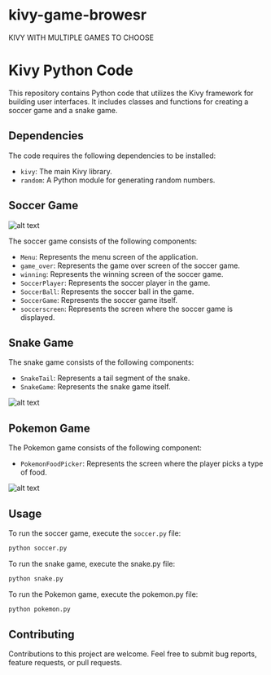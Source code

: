 # kivy-game-browesr
KIVY WITH MULTIPLE GAMES TO CHOOSE

# Kivy Python Code

This repository contains Python code that utilizes the Kivy framework for building user interfaces. It includes classes and functions for creating a soccer game and a snake game.

## Dependencies

The code requires the following dependencies to be installed:

- `kivy`: The main Kivy library.
- `random`: A Python module for generating random numbers.

## Soccer Game

![alt text](http://url/to/img.png)

The soccer game consists of the following components:

- `Menu`: Represents the menu screen of the application.
- `game_over`: Represents the game over screen of the soccer game.
- `winning`: Represents the winning screen of the soccer game.
- `SoccerPlayer`: Represents the soccer player in the game.
- `SoccerBall`: Represents the soccer ball in the game.
- `SoccerGame`: Represents the soccer game itself.
- `soccerscreen`: Represents the screen where the soccer game is displayed.

## Snake Game

The snake game consists of the following components:

- `SnakeTail`: Represents a tail segment of the snake.
- `SnakeGame`: Represents the snake game itself.

![alt text](http://url/to/img.png)

## Pokemon Game

The Pokemon game consists of the following component:

- `PokemonFoodPicker`: Represents the screen where the player picks a type of food.

![alt text](http://url/to/img.png)

## Usage

To run the soccer game, execute the `soccer.py` file:

```bash
python soccer.py
```
To run the snake game, execute the snake.py file:
```bash
python snake.py
```
To run the Pokemon game, execute the pokemon.py file:
```bash
python pokemon.py
```
## Contributing
Contributions to this project are welcome. Feel free to submit bug reports, feature requests, or pull requests.
